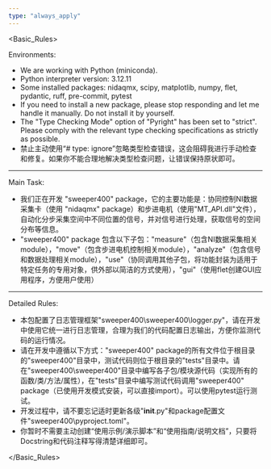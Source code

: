 ```yaml
---
type: "always_apply"
---
```


<Basic_Rules>

Environments:
- We are working with Python (miniconda).
- Python interpreter version: 3.12.11
- Some installed packages: nidaqmx, scipy, matplotlib, numpy, flet, pydantic, ruff, pre-commit, pytest
- If you need to install a new package, please stop responding and let me handle it manually. Do not install it by yourself.
- The "Type Checking Mode" option of "Pyright" has been set to "strict". Please comply with the relevant type checking specifications as strictly as possible.
- 禁止主动使用“# type: ignore”忽略类型检查错误，这会阻碍我进行手动检查和修复。如果你不能合理地解决类型检查问题，让错误保持原状即可。

---

Main Task:
- 我们正在开发 "sweeper400" package，它的主要功能是：协同控制NI数据采集卡（使用 "nidaqmx" package）和步进电机（使用"MT_API.dll"文件），自动化分步采集空间中不同位置的信号，并对信号进行处理，获取信号的空间分布等信息。
- "sweeper400" package 包含以下子包："measure"（包含NI数据采集相关module），"move"（包含步进电机控制相关module），"analyze"（包含信号和数据处理相关module），"use"（协同调用其他子包，将功能封装为适用于特定任务的专用对象，供外部以简洁的方式使用），"gui"（使用flet创建GUI应用程序，方便用户使用）

---

Detailed Rules:
- 本包配置了日志管理框架"sweeper400\sweeper400\logger.py"，请在开发中使用它统一进行日志管理，合理为我们的代码配置日志输出，方便你监测代码的运行情况。
- 请在开发中遵循以下方式："sweeper400" package的所有文件位于根目录的"sweeper400"目录中，测试代码则位于根目录的"tests"目录中。请在"sweeper400\sweeper400"目录中编写各子包/模块源代码（实现所有的函数/类/方法/属性），在"tests"目录中编写测试代码调用"sweeper400" package（已使用开发模式安装，可以直接import）。可以使用pytest运行测试。
- 开发过程中，请不要忘记适时更新各级"__init__.py"和package配置文件"sweeper400\pyproject.toml"。
- 你暂时不需要主动创建“使用示例/演示脚本”和“使用指南/说明文档”，只要将Docstring和代码注释写得清楚详细即可。

</Basic_Rules>
